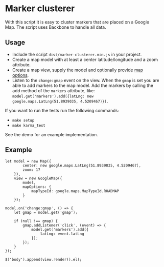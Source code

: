 # Marker clusterer

With this script it is easy to cluster markers that are placed on a Google Map.
The script uses Backbone to handle all data.


## Usage

- Include the script `dist/marker-clusterer.min.js` in your project.
- Create a map model with at least a center latitude/longitude and a zoom attribute.
- Create a map view, supply the model and optionally provide [map options](https://developers.google.com/maps/documentation/javascript/reference#MapOptions).
- Listen to the `change:gmap` event on the view. When the `gmap` is set you are able to add markers to the map model. Add the markers by calling the add method of the `markers` attribute, like: `model.get('markers').add({latLng: new google.maps.LatLng(51.8939035, 4.5209467)})`.

If you want to run the tests run the following commands:

- `make setup`
- `make karma_test`

See the demo for an example implementation.

## Example

```
let model = new Map({
        center: new google.maps.LatLng(51.8939035, 4.5209467),
        zoom: 17
    }),
    view = new GoogleMap({
        model,
        mapOptions: {
            mapTypeId: google.maps.MapTypeId.ROADMAP
        }
    });

model.on('change:gmap', () => {
    let gmap = model.get('gmap');

    if (null !== gmap) {
        gmap.addListener('click', (event) => {
            model.get('markers').add({
                latLng: event.latLng
            });
        });
    }
});

$('body').append(view.render().el);
```